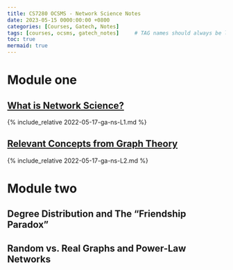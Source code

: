 ```yaml
---
title: CS7280 OCSMS - Network Science Notes
date: 2023-05-15 0000:00:00 +0800
categories: [Courses, Gatech, Notes]
tags: [courses, ocsms, gatech_notes]     # TAG names should always be lowercase
toc: true
mermaid: true
---
```


# Module one

## [What is Network Science?](../ga-ns-L1)

{% include_relative 2022-05-17-ga-ns-L1.md %}


## [Relevant Concepts from Graph Theory](../ga-ns-L2)

{% include_relative 2022-05-17-ga-ns-L2.md %}

# Module two

## Degree Distribution and The “Friendship Paradox”

## Random vs. Real Graphs and Power-Law Networks